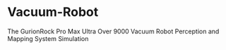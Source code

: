 # Vacuum-Robot
The GurionRock Pro Max Ultra Over 9000 Vacuum Robot Perception and Mapping System Simulation 
